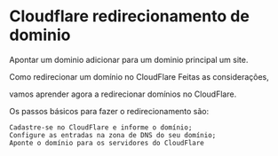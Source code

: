 # Cloudflare redirecionamento de dominio

Apontar um dominio adicionar para um dominio principal um site.

Como redirecionar um domínio no CloudFlare Feitas as considerações, 

vamos aprender agora a redirecionar domínios no CloudFlare. 

Os passos básicos para fazer o redirecionamento são: 
```
Cadastre-se no CloudFlare e informe o domínio; 
Configure as entradas na zona de DNS do seu domínio; 
Aponte o domínio para os servidores do CloudFlare
```



